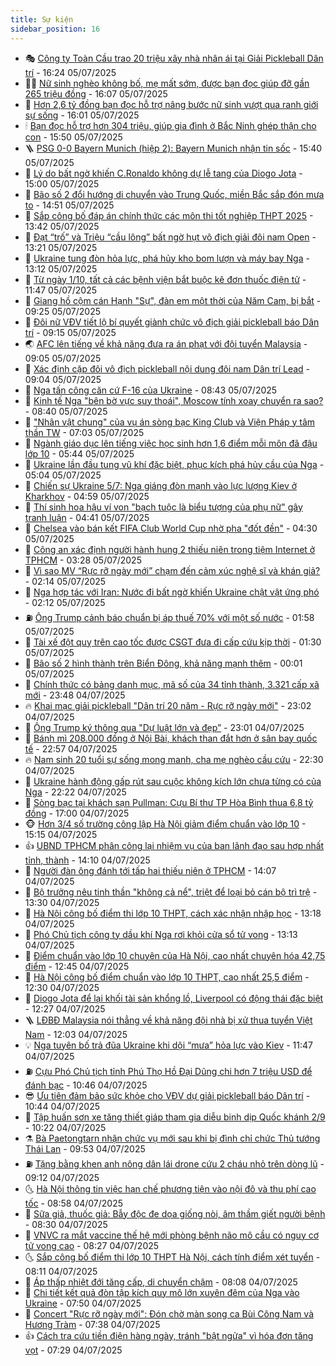 ```yaml
---
title: Sự kiện
sidebar_position: 16
---
```


<!-- dantri-su-kien:START -->
- 🎭 [Công ty Toàn Cầu trao 20 triệu xây nhà nhân ái tại Giải Pickleball Dân trí](https://dantri.com.vn/tam-long-nhan-ai/cong-ty-toan-cau-trao-20-trieu-xay-nha-nhan-ai-tai-giai-pickleball-dan-tri-20250705201806865.htm) - 16:24 05/07/2025
- 👨‍🏫 [Nữ sinh nghèo không bố, mẹ mất sớm, được bạn đọc giúp đỡ gần 265 triệu đồng](https://dantri.com.vn/tam-long-nhan-ai/nu-sinh-ngheo-khong-bo-me-mat-som-duoc-ban-doc-giup-do-gan-265-trieu-dong-20250704110215728.htm) - 16:07 05/07/2025
- 🌮 [Hơn 2,6 tỷ đồng bạn đọc hỗ trợ nâng bước nữ sinh vượt qua ranh giới sự sống](https://dantri.com.vn/tam-long-nhan-ai/hon-26-ty-dong-ban-doc-ho-tro-nang-buoc-nu-sinh-vuot-qua-ranh-gioi-su-song-20250705144138728.htm) - 16:01 05/07/2025
- 🕯 [Bạn đọc hỗ trợ hơn 304 triệu, giúp gia đình ở Bắc Ninh ghép thận cho con](https://dantri.com.vn/tam-long-nhan-ai/ban-doc-ho-tro-hon-304-trieu-giup-gia-dinh-o-bac-ninh-ghep-than-cho-con-20250705133435780.htm) - 15:50 05/07/2025
- 🪜 [PSG 0-0 Bayern Munich &lpar;hiệp 2&rpar;: Bayern Munich nhận tin sốc](https://dantri.com.vn/the-thao/psg-0-0-bayern-munich-hiep-2-bayern-munich-nhan-tin-soc-20250705223933032.htm) - 15:40 05/07/2025
- 🐘 [Lý do bất ngờ khiến C.Ronaldo không dự lễ tang của Diogo Jota](https://dantri.com.vn/the-thao/ly-do-bat-ngo-khien-cronaldo-khong-du-le-tang-cua-diogo-jota-20250705220041015.htm) - 15:00 05/07/2025
- 🤔 [Bão số 2 đổi hướng di chuyển vào Trung Quốc, miền Bắc sắp đón mưa to](https://dantri.com.vn/xa-hoi/bao-so-2-doi-huong-di-chuyen-vao-trung-quoc-mien-bac-sap-don-mua-to-20250705214652639.htm) - 14:51 05/07/2025
- 🧠 [Sắp công bố đáp án chính thức các môn thi tốt nghiệp THPT 2025](https://dantri.com.vn/giao-duc/sap-cong-bo-dap-an-chinh-thuc-cac-mon-thi-tot-nghiep-thpt-2025-20250702162038265.htm) - 13:42 05/07/2025
- 📝 [Đạt “trố” và Triệu “cầu lông” bất ngờ hụt vô địch giải đôi nam Open](https://dantri.com.vn/the-thao/dat-tro-va-trieu-cau-long-bat-ngo-hut-vo-dich-giai-doi-nam-open-20250705202059153.htm) - 13:21 05/07/2025
- 🦏 [Ukraine tung đòn hỏa lực, phá hủy kho bom lượn và máy bay Nga](https://dantri.com.vn/the-gioi/ukraine-tung-don-hoa-luc-pha-huy-kho-bom-luon-va-may-bay-nga-20250705192411315.htm) - 13:12 05/07/2025
- 🥰 [Từ ngày 1/10, tất cả các bệnh viện bắt buộc kê đơn thuốc điện tử](https://dantri.com.vn/suc-khoe/tu-ngay-110-tat-ca-cac-benh-vien-bat-buoc-ke-don-thuoc-dien-tu-20250705163506509.htm) - 11:47 05/07/2025
- 🤗 [Giang hồ cộm cán Hạnh &quot;Sự&quot;, đàn em một thời của Năm Cam, bị bắt](https://dantri.com.vn/phap-luat/giang-ho-com-can-hanh-su-dan-em-mot-thoi-cua-nam-cam-bi-bat-20250705161846411.htm) - 09:25 05/07/2025
- 🌈 [Đôi nữ VĐV tiết lộ bí quyết giành chức vô địch giải pickleball báo Dân trí](https://dantri.com.vn/the-thao/doi-nu-vdv-tiet-lo-bi-quyet-gianh-chuc-vo-dich-giai-pickleball-bao-dan-tri-20250705160746904.htm) - 09:15 05/07/2025
- 🌏 [AFC lên tiếng về khả năng đưa ra án phạt với đội tuyển Malaysia](https://dantri.com.vn/the-thao/afc-len-tieng-ve-kha-nang-dua-ra-an-phat-voi-doi-tuyen-malaysia-20250704212951178.htm) - 09:05 05/07/2025
- 💄 [Xác định cặp đôi vô địch pickleball nội dung đôi nam Dân trí Lead](https://dantri.com.vn/the-thao/xac-dinh-cap-doi-vo-dich-pickleball-noi-dung-doi-nam-dan-tri-lead-20250705160359719.htm) - 09:04 05/07/2025
- 👺 [Nga tấn công căn cứ F-16 của Ukraine](https://dantri.com.vn/the-gioi/nga-tan-cong-can-cu-f-16-cua-ukraine-20250705154039887.htm) - 08:43 05/07/2025
- 👹 [Kinh tế Nga &quot;bên bờ vực suy thoái&quot;, Moscow tính xoay chuyển ra sao?](https://dantri.com.vn/kinh-doanh/kinh-te-nga-ben-bo-vuc-suy-thoai-moscow-tinh-xoay-chuyen-ra-sao-20250704182434374.htm) - 08:40 05/07/2025
- 🌊 [&quot;Nhân vật chung&quot; của vụ án sòng bạc King Club và Viện Pháp y tâm thần TW](https://dantri.com.vn/phap-luat/nhan-vat-chung-cua-vu-an-song-bac-king-club-va-vien-phap-y-tam-than-tw-20250705132748092.htm) - 07:03 05/07/2025
- 🤠 [Ngành giáo dục lên tiếng việc học sinh hơn 1,6 điểm mỗi môn đã đậu lớp 10](https://dantri.com.vn/giao-duc/nganh-giao-duc-len-tieng-viec-hoc-sinh-hon-16-diem-moi-mon-da-dau-lop-10-20250705113805032.htm) - 05:44 05/07/2025
- 🎊 [Ukraine lần đầu tung vũ khí đặc biệt, phục kích phá hủy cầu của Nga](https://dantri.com.vn/the-gioi/ukraine-lan-dau-tung-vu-khi-dac-biet-phuc-kich-pha-huy-cau-cua-nga-20250705115016409.htm) - 05:04 05/07/2025
- 🐘 [Chiến sự Ukraine 5/7: Nga giáng đòn mạnh vào lực lượng Kiev ở Kharkhov](https://dantri.com.vn/the-gioi/chien-su-ukraine-57-nga-giang-don-manh-vao-luc-luong-kiev-o-kharkhov-20250705112625327.htm) - 04:59 05/07/2025
- 💂 [Thí sinh hoa hậu ví von &quot;bạch tuộc là biểu tượng của phụ nữ&quot; gây tranh luận](https://dantri.com.vn/giai-tri/thi-sinh-hoa-hau-vi-von-bach-tuoc-la-bieu-tuong-cua-phu-nu-gay-tranh-luan-20250705105538126.htm) - 04:41 05/07/2025
- 👹 [Chelsea vào bán kết FIFA Club World Cup nhờ pha &quot;đốt đền&quot;](https://dantri.com.vn/the-thao/chelsea-vao-ban-ket-fifa-club-world-cup-nho-pha-dot-den-20250705113050844.htm) - 04:30 05/07/2025
- 🦒 [Công an xác định người hành hung 2 thiếu niên trong tiệm Internet ở TPHCM](https://dantri.com.vn/xa-hoi/cong-an-xac-dinh-nguoi-hanh-hung-2-thieu-nien-trong-tiem-internet-o-tphcm-20250705094149475.htm) - 03:28 05/07/2025
- 🗽 [Vì sao MV “Rực rỡ ngày mới” chạm đến cảm xúc nghệ sĩ và khán giả?](https://dantri.com.vn/giai-tri/vi-sao-mv-ruc-ro-ngay-moi-cham-den-cam-xuc-nghe-si-va-khan-gia-20250703094323125.htm) - 02:14 05/07/2025
- 💄 [Nga hợp tác với Iran: Nước đi bất ngờ khiến Ukraine chật vật ứng phó](https://dantri.com.vn/the-gioi/nga-hop-tac-voi-iran-nuoc-di-bat-ngo-khien-ukraine-chat-vat-ung-pho-20250704163659859.htm) - 02:12 05/07/2025
- ⛽️ [Ông Trump cảnh báo chuẩn bị áp thuế 70% với một số nước](https://dantri.com.vn/the-gioi/ong-trump-canh-bao-chuan-bi-ap-thue-70-voi-mot-so-nuoc-20250705084112069.htm) - 01:58 05/07/2025
- 🥷 [Tài xế đột quỵ trên cao tốc được CSGT đưa đi cấp cứu kịp thời](https://dantri.com.vn/xa-hoi/tai-xe-dot-quy-tren-cao-toc-duoc-csgt-dua-di-cap-cuu-kip-thoi-20250705082503413.htm) - 01:30 05/07/2025
- 🤖 [Bão số 2 hình thành trên Biển Đông, khả năng mạnh thêm](https://dantri.com.vn/xa-hoi/bao-so-2-hinh-thanh-tren-bien-dong-kha-nang-manh-them-20250705064143115.htm) - 00:01 05/07/2025
- 🌊 [Chính thức có bảng danh mục, mã số của 34 tỉnh thành, 3.321 cấp xã mới](https://dantri.com.vn/noi-vu/chinh-thuc-co-bang-danh-muc-ma-so-cua-34-tinh-thanh-3321-cap-xa-moi-20250705061450615.htm) - 23:48 04/07/2025
- 🔥 [Khai mạc giải pickleball &quot;Dân trí 20 năm - Rực rỡ ngày mới&quot;](https://dantri.com.vn/the-thao/khai-mac-giai-pickleball-dan-tri-20-nam-ruc-ro-ngay-moi-20250705060133308.htm) - 23:02 04/07/2025
- 🦏 [Ông Trump ký thông qua &quot;Dự luật lớn và đẹp”](https://dantri.com.vn/the-gioi/ong-trump-ky-thong-qua-du-luat-lon-va-dep-20250705055647094.htm) - 23:01 04/07/2025
- 🐘 [Bánh mì 208.000 đồng ở Nội Bài, khách than đắt hơn ở sân bay quốc tế](https://dantri.com.vn/du-lich/banh-mi-208000-dong-o-noi-bai-khach-than-dat-hon-o-san-bay-quoc-te-20250704183351621.htm) - 22:57 04/07/2025
- 🔥 [Nam sinh 20 tuổi sự sống mong manh, cha mẹ nghèo cầu cứu](https://dantri.com.vn/tam-long-nhan-ai/nam-sinh-20-tuoi-su-song-mong-manh-cha-me-ngheo-cau-cuu-20250606153413848.htm) - 22:30 04/07/2025
- 💼 [Ukraine hành động gấp rút sau cuộc không kích lớn chưa từng có của Nga](https://dantri.com.vn/the-gioi/ukraine-hanh-dong-gap-rut-sau-cuoc-khong-kich-lon-chua-tung-co-cua-nga-20250705051633569.htm) - 22:22 04/07/2025
- 🚀 [Sòng bạc tại khách sạn Pullman: Cựu Bí thư TP Hòa Bình thua 6,8 tỷ đồng](https://dantri.com.vn/phap-luat/song-bac-tai-khach-san-pullman-cuu-bi-thu-tp-hoa-binh-thua-68-ty-dong-20250704221259968.htm) - 17:00 04/07/2025
- 🐵 [Hơn 3/4 số trường công lập Hà Nội giảm điểm chuẩn vào lớp 10](https://dantri.com.vn/giao-duc/hon-34-so-truong-cong-lap-ha-noi-giam-diem-chuan-vao-lop-10-20250704144929911.htm) - 15:15 04/07/2025
- 👍 [UBND TPHCM phân công lại nhiệm vụ của ban lãnh đạo sau hợp nhất tỉnh, thành](https://dantri.com.vn/xa-hoi/ubnd-tphcm-phan-cong-lai-nhiem-vu-cua-ban-lanh-dao-sau-hop-nhat-tinh-thanh-20250704204550133.htm) - 14:10 04/07/2025
- 🚦 [Người đàn ông đánh tới tấp hai thiếu niên ở TPHCM](https://dantri.com.vn/xa-hoi/nguoi-dan-ong-danh-toi-tap-hai-thieu-nien-o-tphcm-20250704113318490.htm) - 14:07 04/07/2025
- 🥸 [Bộ trưởng nêu tinh thần &quot;không cả nể&quot;, triệt để loại bỏ cán bộ trì trệ](https://dantri.com.vn/noi-vu/bo-truong-neu-tinh-than-khong-ca-ne-triet-de-loai-bo-can-bo-tri-tre-20250704194647115.htm) - 13:30 04/07/2025
- 🥷 [Hà Nội công bố điểm thi lớp 10 THPT, cách xác nhận nhập học](https://dantri.com.vn/giao-duc/ha-noi-cong-bo-diem-thi-lop-10-thpt-cach-xac-nhan-nhap-hoc-20250704155534124.htm) - 13:18 04/07/2025
- 🤡 [Phó Chủ tịch công ty dầu khí Nga rơi khỏi cửa sổ tử vong](https://dantri.com.vn/the-gioi/pho-chu-tich-cong-ty-dau-khi-nga-roi-khoi-cua-so-tu-vong-20250704200520034.htm) - 13:13 04/07/2025
- 🥳 [Điểm chuẩn vào lớp 10 chuyên của Hà Nội, cao nhất chuyên hóa 42,75 điểm](https://dantri.com.vn/giao-duc/diem-chuan-vao-lop-10-chuyen-cua-ha-noi-cao-nhat-chuyen-hoa-4275-diem-20250704141241639.htm) - 12:45 04/07/2025
- 🤩 [Hà Nội công bố điểm chuẩn vào lớp 10 THPT, cao nhất 25,5 điểm](https://dantri.com.vn/giao-duc/ha-noi-cong-bo-diem-chuan-vao-lop-10-thpt-cao-nhat-255-diem-20250630115746333.htm) - 12:30 04/07/2025
- 🎡 [Diogo Jota để lại khối tài sản khổng lồ, Liverpool có động thái đặc biệt](https://dantri.com.vn/the-thao/diogo-jota-de-lai-khoi-tai-san-khong-lo-liverpool-co-dong-thai-dac-biet-20250704192455177.htm) - 12:27 04/07/2025
- 🪜 [LĐBĐ Malaysia nói thẳng về khả năng đội nhà bị xử thua tuyển Việt Nam](https://dantri.com.vn/the-thao/ldbd-malaysia-noi-thang-ve-kha-nang-doi-nha-bi-xu-thua-tuyen-viet-nam-20250704184715260.htm) - 12:03 04/07/2025
- 💡 [Nga tuyên bố trả đũa Ukraine khi dội “mưa” hỏa lực vào Kiev](https://dantri.com.vn/the-gioi/nga-tuyen-bo-tra-dua-ukraine-khi-doi-mua-hoa-luc-vao-kiev-20250704183615711.htm) - 11:47 04/07/2025
- ⛽️ [Cựu Phó Chủ tịch tỉnh Phú Thọ Hồ Đại Dũng chi hơn 7 triệu USD để đánh bạc](https://dantri.com.vn/phap-luat/cuu-pho-chu-tich-tinh-phu-tho-ho-dai-dung-chi-hon-7-trieu-usd-de-danh-bac-20250704174733150.htm) - 10:46 04/07/2025
- 😎 [Ưu tiên đảm bảo sức khỏe cho VĐV dự giải pickleball báo Dân trí](https://dantri.com.vn/the-thao/uu-tien-dam-bao-suc-khoe-cho-vdv-du-giai-pickleball-bao-dan-tri-20250704161721781.htm) - 10:44 04/07/2025
- 🗽 [Tập huấn sơn xe tăng thiết giáp tham gia diễu binh dịp Quốc khánh 2/9](https://dantri.com.vn/xa-hoi/tap-huan-son-xe-tang-thiet-giap-tham-gia-dieu-binh-dip-quoc-khanh-29-20250704170758614.htm) - 10:22 04/07/2025
- ⚗️ [Bà Paetongtarn nhận chức vụ mới sau khi bị đình chỉ chức Thủ tướng Thái Lan](https://dantri.com.vn/the-gioi/ba-paetongtarn-nhan-chuc-vu-moi-sau-khi-bi-dinh-chi-chuc-thu-tuong-thai-lan-20250704165055747.htm) - 09:53 04/07/2025
- ⛽️ [Tặng bằng khen anh nông dân lái drone cứu 2 cháu nhỏ trên dòng lũ](https://dantri.com.vn/xa-hoi/tang-bang-khen-anh-nong-dan-lai-drone-cuu-2-chau-nho-tren-dong-lu-20250704155856411.htm) - 09:12 04/07/2025
- 🌜 [Hà Nội thông tin việc hạn chế phương tiện vào nội đô và thu phí cao tốc](https://dantri.com.vn/xa-hoi/ha-noi-thong-tin-viec-han-che-phuong-tien-vao-noi-do-va-thu-phi-cao-toc-20250704154550242.htm) - 08:58 04/07/2025
- 🦩 [Sữa giả, thuốc giả: Bẫy độc đe dọa giống nòi, âm thầm giết người bệnh](https://dantri.com.vn/suc-khoe/sua-gia-thuoc-gia-bay-doc-de-doa-giong-noi-am-tham-giet-nguoi-benh-20250704062502020.htm) - 08:30 04/07/2025
- 🦒 [VNVC ra mắt vaccine thế hệ mới phòng bệnh não mô cầu có nguy cơ tử vong cao](https://dantri.com.vn/xa-hoi/vnvc-ra-mat-vaccine-the-he-moi-phong-benh-nao-mo-cau-co-nguy-co-tu-vong-cao-20250704150817156.htm) - 08:27 04/07/2025
- 🌜 [Sắp công bố điểm thi lớp 10 THPT Hà Nội, cách tính điểm xét tuyển](https://dantri.com.vn/giao-duc/sap-cong-bo-diem-thi-lop-10-thpt-ha-noi-cach-tinh-diem-xet-tuyen-20250630113330774.htm) - 08:11 04/07/2025
- 🐎 [Áp thấp nhiệt đới tăng cấp, di chuyển chậm](https://dantri.com.vn/xa-hoi/ap-thap-nhiet-doi-tang-cap-di-chuyen-cham-20250704144411505.htm) - 08:08 04/07/2025
- 🌋 [Chi tiết kết quả đòn tập kích quy mô lớn xuyên đêm của Nga vào Ukraine](https://dantri.com.vn/the-gioi/chi-tiet-ket-qua-don-tap-kich-quy-mo-lon-xuyen-dem-cua-nga-vao-ukraine-20250704143520403.htm) - 07:50 04/07/2025
- 🧰 [Concert &quot;Rực rỡ ngày mới&quot;: Đón chờ màn song ca Bùi Công Nam và Hương Tràm](https://dantri.com.vn/giai-tri/concert-ruc-ro-ngay-moi-don-cho-man-song-ca-bui-cong-nam-va-huong-tram-20250704115555856.htm) - 07:38 04/07/2025
- 👍 [Cách tra cứu tiền điện hàng ngày, tránh &quot;bật ngửa&quot; vì hóa đơn tăng vọt](https://dantri.com.vn/kinh-doanh/cach-tra-cuu-tien-dien-hang-ngay-tranh-bat-ngua-vi-hoa-don-tang-vot-20250704122850834.htm) - 07:29 04/07/2025<!-- dantri-su-kien:END -->

